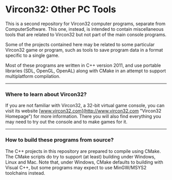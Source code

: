 # Vircon32: Other PC Tools

This is a second repository for Vircon32 computer programs, separate from ComputerSoftware. This one, instead, is intended to contain miscellaneous tools that are related to Vircon32 but not part of the main console programs.

Some of the projects contained here may be related to some particular Vircon32 game or program, such as tools to save program data in a format specific to a single game.

Most of these programs are written in C++ version 2011, and use portable libraries (SDL, OpenGL, OpenAL) along with CMake in an attempt to support multiplatform compilation.

----------------------------------
### Where to learn about Vircon32?

If you are not familiar with Vircon32, a 32-bit virtual game console, you can visit its website [www.vircon32.com](http://www.vircon32.com "Vircon32 Homepage") for more information. There you will also find everything you may need to try out the console and to make games for it.

--------------------------------------------
### How to build these programs from source?

The C++ projects in this repository are prepared to compile using CMake. The CMake scripts do try to support (at least) building under Windows, Linux and Mac. Note that, under Windows, CMake defaults to building with Visual C++, but some programs may expect to use MinGW/MSYS2 toolchains instead.
